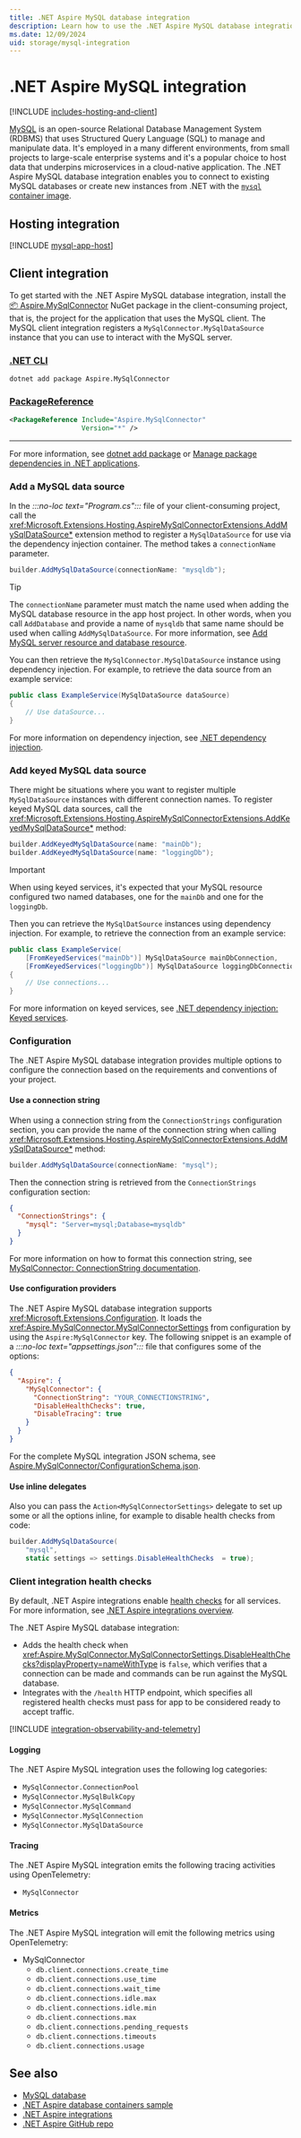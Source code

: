 ```yaml
---
title: .NET Aspire MySQL database integration
description: Learn how to use the .NET Aspire MySQL database integration, which includes both hosting and client integrations.
ms.date: 12/09/2024
uid: storage/mysql-integration
---
```


# .NET Aspire MySQL integration

[!INCLUDE [includes-hosting-and-client](../includes/includes-hosting-and-client.md)]

[MySQL](https://www.mysql.com/) is an open-source Relational Database Management System (RDBMS) that uses Structured Query Language (SQL) to manage and manipulate data. It's employed in a many different environments, from small projects to large-scale enterprise systems and it's a popular choice to host data that underpins microservices in a cloud-native application. The .NET Aspire MySQL database integration enables you to connect to existing MySQL databases or create new instances from .NET with the [`mysql` container image](https://hub.docker.com/_/mysql).

## Hosting integration

[!INCLUDE [mysql-app-host](includes/mysql-app-host.md)]

## Client integration

To get started with the .NET Aspire MySQL database integration, install the [📦 Aspire.MySqlConnector](https://www.nuget.org/packages/Aspire.MySqlConnector) NuGet package in the client-consuming project, that is, the project for the application that uses the MySQL client. The MySQL client integration registers a `MySqlConnector.MySqlDataSource` instance that you can use to interact with the MySQL server.

### [.NET CLI](#tab/dotnet-cli)

```dotnetcli
dotnet add package Aspire.MySqlConnector
```

### [PackageReference](#tab/package-reference)

```xml
<PackageReference Include="Aspire.MySqlConnector"
                  Version="*" />
```

---

For more information, see [dotnet add package](/dotnet/core/tools/dotnet-add-package) or [Manage package dependencies in .NET applications](/dotnet/core/tools/dependencies).

### Add a MySQL data source

In the _:::no-loc text="Program.cs":::_ file of your client-consuming project, call the <xref:Microsoft.Extensions.Hosting.AspireMySqlConnectorExtensions.AddMySqlDataSource*> extension method to register a `MySqlDataSource` for use via the dependency injection container. The method takes a `connectionName` parameter.

```csharp
builder.AddMySqlDataSource(connectionName: "mysqldb");
```

> [!TIP]
> The `connectionName` parameter must match the name used when adding the MySQL database resource in the app host project. In other words, when you call `AddDatabase` and provide a name of `mysqldb` that same name should be used when calling `AddMySqlDataSource`. For more information, see [Add MySQL server resource and database resource](#add-mysql-server-resource-and-database-resource).

You can then retrieve the `MySqlConnector.MySqlDataSource` instance using dependency injection. For example, to retrieve the data source from an example service:

```csharp
public class ExampleService(MySqlDataSource dataSource)
{
    // Use dataSource...
}
```

For more information on dependency injection, see [.NET dependency injection](/dotnet/core/extensions/dependency-injection).

### Add keyed MySQL data source

There might be situations where you want to register multiple `MySqlDataSource` instances with different connection names. To register keyed MySQL data sources, call the <xref:Microsoft.Extensions.Hosting.AspireMySqlConnectorExtensions.AddKeyedMySqlDataSource*> method:

```csharp
builder.AddKeyedMySqlDataSource(name: "mainDb");
builder.AddKeyedMySqlDataSource(name: "loggingDb");
```

> [!IMPORTANT]
> When using keyed services, it's expected that your MySQL resource configured two named databases, one for the `mainDb` and one for the `loggingDb`.

Then you can retrieve the `MySqlDatSource` instances using dependency injection. For example, to retrieve the connection from an example service:

```csharp
public class ExampleService(
    [FromKeyedServices("mainDb")] MySqlDataSource mainDbConnection,
    [FromKeyedServices("loggingDb")] MySqlDataSource loggingDbConnection)
{
    // Use connections...
}
```

For more information on keyed services, see [.NET dependency injection: Keyed services](/dotnet/core/extensions/dependency-injection#keyed-services).

### Configuration

The .NET Aspire MySQL database integration provides multiple options to configure the connection based on the requirements and conventions of your project.

#### Use a connection string

When using a connection string from the `ConnectionStrings` configuration section, you can provide the name of the connection string when calling <xref:Microsoft.Extensions.Hosting.AspireMySqlConnectorExtensions.AddMySqlDataSource*> method:

```csharp
builder.AddMySqlDataSource(connectionName: "mysql");
```

Then the connection string is retrieved from the `ConnectionStrings` configuration section:

```json
{
  "ConnectionStrings": {
    "mysql": "Server=mysql;Database=mysqldb"
  }
}
```

For more information on how to format this connection string, see [MySqlConnector: ConnectionString documentation](https://mysqlconnector.net/connection-options/).

#### Use configuration providers

The .NET Aspire MySQL database integration supports <xref:Microsoft.Extensions.Configuration>. It loads the <xref:Aspire.MySqlConnector.MySqlConnectorSettings> from configuration by using the `Aspire:MySqlConnector` key. The following snippet is an example of a _:::no-loc text="appsettings.json":::_ file that configures some of the options:

```json
{
  "Aspire": {
    "MySqlConnector": {
      "ConnectionString": "YOUR_CONNECTIONSTRING",
      "DisableHealthChecks": true,
      "DisableTracing": true
    }
  }
}
```

For the complete MySQL integration JSON schema, see [Aspire.MySqlConnector/ConfigurationSchema.json](https://github.com/dotnet/aspire/blob/main/src/Components/Aspire.MySqlConnector/ConfigurationSchema.json).

#### Use inline delegates

Also you can pass the `Action<MySqlConnectorSettings>` delegate to set up some or all the options inline, for example to disable health checks from code:

```csharp
builder.AddMySqlDataSource(
    "mysql",
    static settings => settings.DisableHealthChecks  = true);
```

### Client integration health checks

By default, .NET Aspire integrations enable [health checks](../fundamentals/health-checks.md) for all services. For more information, see [.NET Aspire integrations overview](../fundamentals/integrations-overview.md).

The .NET Aspire MySQL database integration:

- Adds the health check when <xref:Aspire.MySqlConnector.MySqlConnectorSettings.DisableHealthChecks?displayProperty=nameWithType> is `false`, which verifies that a connection can be made and commands can be run against the MySQL database.
- Integrates with the `/health` HTTP endpoint, which specifies all registered health checks must pass for app to be considered ready to accept traffic.

[!INCLUDE [integration-observability-and-telemetry](../includes/integration-observability-and-telemetry.md)]

#### Logging

The .NET Aspire MySQL integration uses the following log categories:

- `MySqlConnector.ConnectionPool`
- `MySqlConnector.MySqlBulkCopy`
- `MySqlConnector.MySqlCommand`
- `MySqlConnector.MySqlConnection`
- `MySqlConnector.MySqlDataSource`

#### Tracing

The .NET Aspire MySQL integration emits the following tracing activities using OpenTelemetry:

- `MySqlConnector`

#### Metrics

The .NET Aspire MySQL integration will emit the following metrics using OpenTelemetry:

- MySqlConnector
  - `db.client.connections.create_time`
  - `db.client.connections.use_time`
  - `db.client.connections.wait_time`
  - `db.client.connections.idle.max`
  - `db.client.connections.idle.min`
  - `db.client.connections.max`
  - `db.client.connections.pending_requests`
  - `db.client.connections.timeouts`
  - `db.client.connections.usage`

## See also

- [MySQL database](https://mysqlconnector.net/)
- [.NET Aspire database containers sample](/samples/dotnet/aspire-samples/aspire-database-containers/)
- [.NET Aspire integrations](../fundamentals/integrations-overview.md)
- [.NET Aspire GitHub repo](https://github.com/dotnet/aspire)
